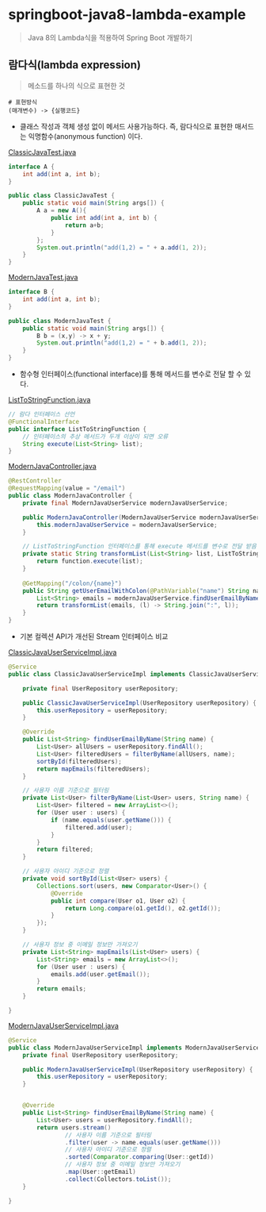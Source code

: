 springboot-java8-lambda-example
===============================
> Java 8의 Lambda식을 적용하여 Spring Boot 개발하기

람다식(lambda expression)
------------------------
> 메소드를 하나의 식으로 표현한 것
   
~~~
# 표현방식
(매개변수) -> {실행코드}
~~~

* 클래스 작성과 객체 생성 없이 메서드 사용가능하다. 즉, 람다식으로 표현한 매서드는 익명함수(anonymous function) 이다.

[ClassicJavaTest.java](src/main/java/com/lambda/demo/test/ClassicJavaTest.java)
~~~java
interface A {
    int add(int a, int b);
}

public class ClassicJavaTest {
    public static void main(String args[]) {
        A a = new A(){
            public int add(int a, int b) {
                return a+b;
            }
        };
        System.out.println("add(1,2) = " + a.add(1, 2));
    }
}
~~~

[ModernJavaTest.java](src/main/java/com/lambda/demo/test/ModernJavaTest.java)
~~~java
interface B {
    int add(int a, int b);
}

public class ModernJavaTest {
    public static void main(String args[]) {
        B b = (x,y) -> x + y;
        System.out.println("add(1,2) = " + b.add(1, 2));
    }
}
~~~

* 함수형 인터페이스(functional interface)를 통해 메서드를 변수로 전달 할 수 있다.

[ListToStringFunction.java](src/main/java/com/lambda/demo/interfaces/ListToStringFunction.java)
~~~java
// 람다 인터페이스 선언
@FunctionalInterface
public interface ListToStringFunction {
    // 인터페이스의 추상 메서드가 두개 이상이 되면 오류
    String execute(List<String> list);
}
~~~

[ModernJavaController.java](src/main/java/com/lambda/demo/controller/ModernJavaController.java)
~~~java
@RestController
@RequestMapping(value = "/email")
public class ModernJavaController {
    private final ModernJavaUserService modernJavaUserService;

    public ModernJavaController(ModernJavaUserService modernJavaUserService) {
        this.modernJavaUserService = modernJavaUserService;
    }

    // ListToStringFunction 인터페이스를 통해 execute 메서드를 변수로 전달 받음
    private static String transformList(List<String> list, ListToStringFunction function) {
        return function.execute(list);
    }
    
    @GetMapping("/colon/{name}")
    public String getUserEmailWithColon(@PathVariable("name") String name) {
        List<String> emails = modernJavaUserService.findUserEmailByName(name);
        return transformList(emails, (l) -> String.join(":", l));
    }
}
~~~

* 기본 컬렉션 API가 개선된 Stream 인터페이스 비교

[ClassicJavaUserServiceImpl.java](src/main/java/com/lambda/demo/service/ClassicJavaUserServiceImpl.java)
~~~java
@Service
public class ClassicJavaUserServiceImpl implements ClassicJavaUserService {

    private final UserRepository userRepository;

    public ClassicJavaUserServiceImpl(UserRepository userRepository) {
        this.userRepository = userRepository;
    }

    @Override
    public List<String> findUserEmailByName(String name) {
        List<User> allUsers = userRepository.findAll();
        List<User> filteredUsers = filterByName(allUsers, name);
        sortById(filteredUsers);
        return mapEmails(filteredUsers);
    }

    // 사용자 이름 기준으로 필터링
    private List<User> filterByName(List<User> users, String name) {
        List<User> filtered = new ArrayList<>();
        for (User user : users) {
            if (name.equals(user.getName())) {
                filtered.add(user);
            }
        }
        return filtered;
    }

    // 사용자 아이디 기준으로 정렬
    private void sortById(List<User> users) {
        Collections.sort(users, new Comparator<User>() {
            @Override
            public int compare(User o1, User o2) {
                return Long.compare(o1.getId(), o2.getId());
            }
        });
    }

    // 사용자 정보 중 이메일 정보만 가져오기
    private List<String> mapEmails(List<User> users) {
        List<String> emails = new ArrayList<>();
        for (User user : users) {
            emails.add(user.getEmail());
        }
        return emails;
    }

}
~~~

[ModernJavaUserServiceImpl.java](src/main/java/com/lambda/demo/service/ModernJavaUserServiceImpl.java)
~~~java
@Service
public class ModernJavaUserServiceImpl implements ModernJavaUserService {
    private final UserRepository userRepository;

    public ModernJavaUserServiceImpl(UserRepository userRepository) {
        this.userRepository = userRepository;
    }


    @Override
    public List<String> findUserEmailByName(String name) {
        List<User> users = userRepository.findAll();
        return users.stream()
                // 사용자 이름 기준으로 필터링
                .filter(user -> name.equals(user.getName()))
                // 사용자 아이디 기준으로 정렬
                .sorted(Comparator.comparing(User::getId))
                // 사용자 정보 중 이메일 정보만 가져오기
                .map(User::getEmail)
                .collect(Collectors.toList());
    }

}
~~~